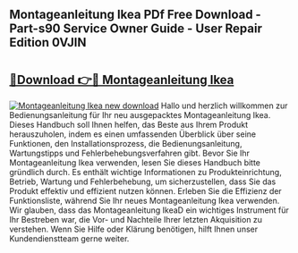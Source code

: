 ## Montageanleitung Ikea PDf Free Download - Part-s90 Service Owner Guide - User Repair Edition 0VJIN

# <h2><a href="http://df7fx2e.blite.top/?on=Montageanleitung+Ikea">🔗Download 👉🔴 Montageanleitung Ikea</a></h2>

[![Montageanleitung Ikea new download](https://i.imgur.com/lujVjoI.png)](http://df7fx2e.blite.top/?on=Montageanleitung+Ikea)
Hallo und herzlich willkommen zur Bedienungsanleitung für Ihr neu ausgepacktes Montageanleitung Ikea. Dieses Handbuch soll Ihnen helfen, das Beste aus Ihrem Produkt herauszuholen, indem es einen umfassenden Überblick über seine Funktionen, den Installationsprozess, die Bedienungsanleitung, Wartungstipps und Fehlerbehebungsverfahren gibt. Bevor Sie Ihr Montageanleitung Ikea verwenden, lesen Sie dieses Handbuch bitte gründlich durch. Es enthält wichtige Informationen zu Produkteinrichtung, Betrieb, Wartung und Fehlerbehebung, um sicherzustellen, dass Sie das Produkt effektiv und effizient nutzen können. Erleben Sie die Effizienz der Funktionsliste, während Sie Ihr neues Montageanleitung Ikea verwenden. Wir glauben, dass das Montageanleitung IkeaD ein wichtiges Instrument für Ihr Bestreben war, die Vor- und Nachteile Ihrer letzten Akquisition zu verstehen. Wenn Sie Hilfe oder Klärung benötigen, hilft Ihnen unser Kundendienstteam gerne weiter.
